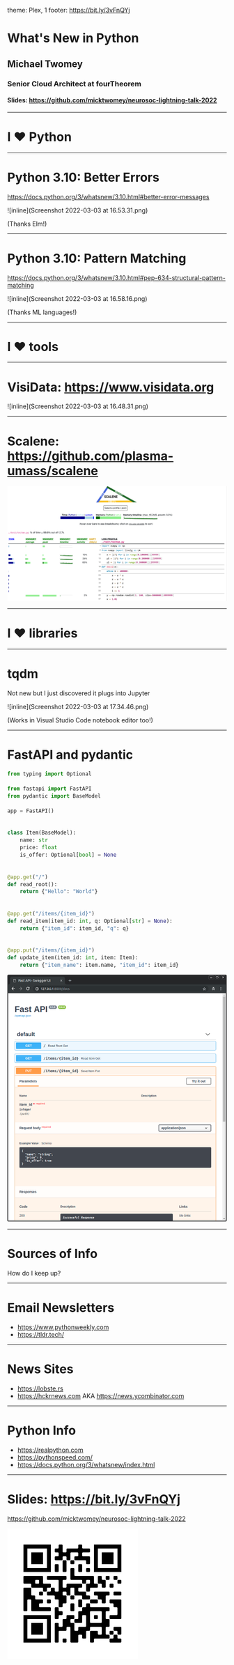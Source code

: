 theme: Plex, 1
footer: https://bit.ly/3vFnQYj

# What's New in Python

## Michael Twomey
### Senior Cloud Architect at fourTheorem
#### Slides: https://github.com/micktwomey/neurosoc-lightning-talk-2022

---

# I :heart: Python

---

# Python 3.10: Better Errors

https://docs.python.org/3/whatsnew/3.10.html#better-error-messages

![inline](Screenshot 2022-03-03 at 16.53.31.png)

(Thanks Elm!)

---

# Python 3.10: Pattern Matching

https://docs.python.org/3/whatsnew/3.10.html#pep-634-structural-pattern-matching


![inline](Screenshot 2022-03-03 at 16.58.16.png)

(Thanks ML languages!)

--- 

# I :heart: tools

---

# VisiData: https://www.visidata.org

![inline](Screenshot 2022-03-03 at 16.48.31.png)

---

# Scalene: https://github.com/plasma-umass/scalene


![inline](scalene-gui-example-full.png)


---

# I :heart: libraries

---

# tqdm

Not new but I just discovered it plugs into Jupyter

![inline](Screenshot 2022-03-03 at 17.34.46.png)

(Works in Visual Studio Code notebook editor too!)

---

# FastAPI and pydantic

```python
from typing import Optional

from fastapi import FastAPI
from pydantic import BaseModel

app = FastAPI()


class Item(BaseModel):
    name: str
    price: float
    is_offer: Optional[bool] = None


@app.get("/")
def read_root():
    return {"Hello": "World"}


@app.get("/items/{item_id}")
def read_item(item_id: int, q: Optional[str] = None):
    return {"item_id": item_id, "q": q}


@app.put("/items/{item_id}")
def update_item(item_id: int, item: Item):
    return {"item_name": item.name, "item_id": item_id}
```

![right](index-03-swagger-02.png)

---

# Sources of Info

How do I keep up?

---

# Email Newsletters



- https://www.pythonweekly.com
- https://tldr.tech/

---

# News Sites

- https://lobste.rs
- https://hckrnews.com AKA https://news.ycombinator.com

---

# Python Info

- https://realpython.com
- https://pythonspeed.com/
- https://docs.python.org/3/whatsnew/index.html

---

# Slides: https://bit.ly/3vFnQYj
https://github.com/micktwomey/neurosoc-lightning-talk-2022

![inline](neurosoc-bitly.png)
